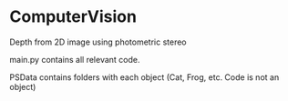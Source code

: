 # ComputerVision
Depth from 2D image using photometric stereo

main.py contains all relevant code. 

PSData contains folders with each object (Cat, Frog, etc. Code is not an object)



